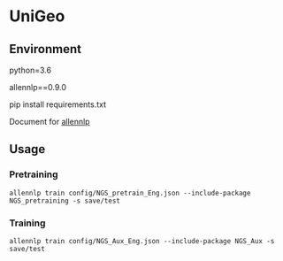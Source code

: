 
# UniGeo



## Environment
python=3.6

allennlp==0.9.0

pip install requirements.txt

Document for <a href="http://docs.allennlp.org/v0.9.0/index.html">allennlp</a>


## Usage 

### Pretraining

    allennlp train config/NGS_pretrain_Eng.json --include-package NGS_pretraining -s save/test

### Training
    
    allennlp train config/NGS_Aux_Eng.json --include-package NGS_Aux -s save/test
